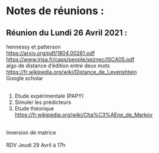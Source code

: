 # Notes de réunions :

## Réunion du Lundi 26 Avril 2021 :
hennessy et patterson <br />
https://arxiv.org/pdf/1804.00261.pdf <br />
https://www.irisa.fr/caps/people/seznec/ISCA05.pdf <br />
algo de distance d’édition entre deux mots <br />
https://fr.wikipedia.org/wiki/Distance_de_Levenshtein <br />
Google scholar <br />
<br />
1. Etude expérimentale (PAPY) <br />
2. Simuler les prédicteurs <br />
3. Etude théorique <br />
https://fr.wikipedia.org/wiki/Cha%C3%AEne_de_Markov <br />
<br />
Inversion de matrice <br />
<br />
RDV Jeudi 29 Avril à 17h <br />
